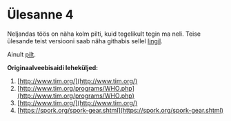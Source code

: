 # Ülesanne 4

Neljandas töös on näha kolm pilti, kuid tegelikult tegin ma neli. Teise ülesande teist versiooni saab näha githabis sellel [lingil](https://github.com/RaionaAleksander/raionaaleksander.github.io/blob/main/%C3%9Clesanne%204/4.%20Veel%20%C3%BCks%20suvaline%20veebisaidi%20leht%20%232%20variant.png).

Ainult [pilt](https://raw.githubusercontent.com/RaionaAleksander/raionaaleksander.github.io/main/%C3%9Clesanne%204/4.%20Veel%20%C3%BCks%20suvaline%20veebisaidi%20leht%20%232%20variant.png).


**Originaalveebisaidi leheküljed:**
1. [http://www.tim.org/](http://www.tim.org/)
2. [http://www.tim.org/programs/WHO.php](http://www.tim.org/programs/WHO.php)
3. [http://www.tim.org/](http://www.tim.org/)
4. [https://spork.org/spork-gear.shtml](https://spork.org/spork-gear.shtml)
